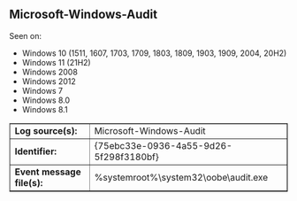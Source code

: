 ## Microsoft-Windows-Audit

Seen on:
* Windows 10 (1511, 1607, 1703, 1709, 1803, 1809, 1903, 1909, 2004, 20H2)
* Windows 11 (21H2)
* Windows 2008
* Windows 2012
* Windows 7
* Windows 8.0
* Windows 8.1

<table border="1" class="docutils">
  <tbody>
    <tr>
      <td><b>Log source(s):</b></td>
      <td>Microsoft-Windows-Audit</td>
    </tr>
    <tr>
      <td><b>Identifier:</b></td>
      <td>{75ebc33e-0936-4a55-9d26-5f298f3180bf}</td>
    </tr>
    <tr>
      <td><b>Event message file(s):</b></td>
      <td>%systemroot%\system32\oobe\audit.exe</td>
    </tr>
  </tbody>
</table>

&nbsp;

